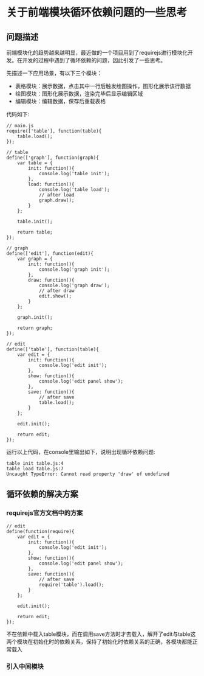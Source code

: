 # 关于前端模块循环依赖问题的一些思考

## 问题描述
前端模块化的趋势越来越明显，最近做的一个项目用到了requirejs进行模块化开发。在开发的过程中遇到了循环依赖的问题，因此引发了一些思考。

先描述一下应用场景，有以下三个模块：

* 表格模块：展示数据，点击其中一行后触发绘图操作，图形化展示该行数据
* 绘图模块：图形化展示数据，渲染完毕后显示编辑区域
* 编辑模块：编辑数据，保存后重载表格

代码如下:

```
// main.js
require(['table'], function(table){
    table.load();
});

// table
define(['graph'], function(graph){
    var table = {
        init: function(){
            console.log('table init');
        },
        load: function(){
            console.log('table load');
            // after load
            graph.draw();
        }
    };

    table.init();

    return table;
});

// graph
define(['edit'], function(edit){
    var graph = {
        init: function(){
            console.log('graph init');
        },
        draw: function(){
            console.log('graph draw');
            // after draw
            edit.show();
        }
    };

    graph.init();

    return graph;
});

// edit
define(['table'], function(table){
    var edit = {
        init: function(){
            console.log('edit init');
        },
        show: function(){
            console.log('edit panel show');
        },
        save: function(){
            // after save
            table.load();
        }
    };

    edit.init();

    return edit;
});
```

运行以上代码，在console里输出如下，说明出现循环依赖问题:

```
table init table.js:4
table load table.js:7
Uncaught TypeError: Cannot read property 'draw' of undefined
```


## 循环依赖的解决方案

### requirejs官方文档中的方案

```
// edit
define(function(require){
    var edit = {
        init: function(){
            console.log('edit init');
        },
        show: function(){
            console.log('edit panel show');
        },
        save: function(){
            // after save
            require('table').load();
        }
    };

    edit.init();

    return edit;
});
```

不在依赖中载入table模块，而在调用save方法时才去载入，解开了edit与table这两个模块在初始化时的依赖关系，保持了初始化时依赖关系的正确，各模块都能正常载入

### 引入中间模块

```
```

